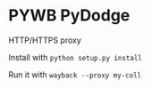 # PYWB PyDodge

HTTP/HTTPS proxy

Install with ``python setup.py install``

Run it with ``wayback --proxy my-coll``